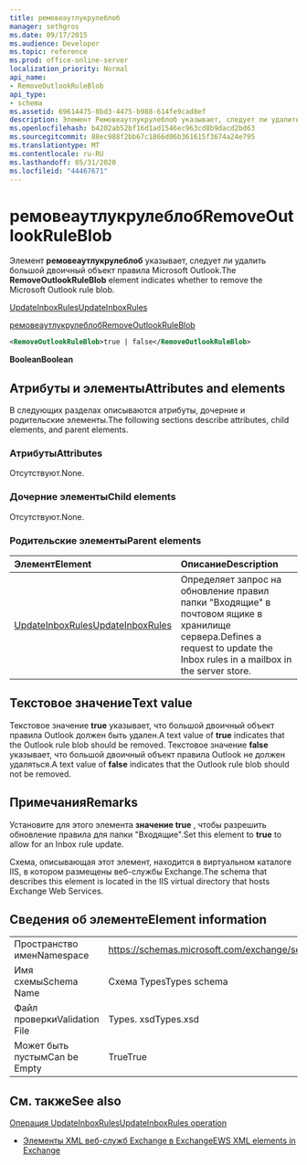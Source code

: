 ```yaml
---
title: ремовеаутлукрулеблоб
manager: sethgros
ms.date: 09/17/2015
ms.audience: Developer
ms.topic: reference
ms.prod: office-online-server
localization_priority: Normal
api_name:
- RemoveOutlookRuleBlob
api_type:
- schema
ms.assetid: 69614475-8bd3-4475-b988-614fe9cad8ef
description: Элемент Ремовеаутлукрулеблоб указывает, следует ли удалить большой двоичный объект правила Microsoft Outlook.
ms.openlocfilehash: b4202ab52bf16d1ad1546ec963cd8b9dacd2bd63
ms.sourcegitcommit: 88ec988f2bb67c1866d06b361615f3674a24e795
ms.translationtype: MT
ms.contentlocale: ru-RU
ms.lasthandoff: 05/31/2020
ms.locfileid: "44467671"
---
```

# <a name="removeoutlookruleblob"></a><span data-ttu-id="5f639-103">ремовеаутлукрулеблоб</span><span class="sxs-lookup"><span data-stu-id="5f639-103">RemoveOutlookRuleBlob</span></span>

<span data-ttu-id="5f639-104">Элемент **ремовеаутлукрулеблоб** указывает, следует ли удалить большой двоичный объект правила Microsoft Outlook.</span><span class="sxs-lookup"><span data-stu-id="5f639-104">The **RemoveOutlookRuleBlob** element indicates whether to remove the Microsoft Outlook rule blob.</span></span> 
  
[<span data-ttu-id="5f639-105">UpdateInboxRules</span><span class="sxs-lookup"><span data-stu-id="5f639-105">UpdateInboxRules</span></span>](updateinboxrules.md)
  
[<span data-ttu-id="5f639-106">ремовеаутлукрулеблоб</span><span class="sxs-lookup"><span data-stu-id="5f639-106">RemoveOutlookRuleBlob</span></span>](removeoutlookruleblob.md)
  
```XML
<RemoveOutlookRuleBlob>true | false</RemoveOutlookRuleBlob>
```

 <span data-ttu-id="5f639-107">**Boolean**</span><span class="sxs-lookup"><span data-stu-id="5f639-107">**Boolean**</span></span>
## <a name="attributes-and-elements"></a><span data-ttu-id="5f639-108">Атрибуты и элементы</span><span class="sxs-lookup"><span data-stu-id="5f639-108">Attributes and elements</span></span>

<span data-ttu-id="5f639-109">В следующих разделах описываются атрибуты, дочерние и родительские элементы.</span><span class="sxs-lookup"><span data-stu-id="5f639-109">The following sections describe attributes, child elements, and parent elements.</span></span>
  
### <a name="attributes"></a><span data-ttu-id="5f639-110">Атрибуты</span><span class="sxs-lookup"><span data-stu-id="5f639-110">Attributes</span></span>

<span data-ttu-id="5f639-111">Отсутствуют.</span><span class="sxs-lookup"><span data-stu-id="5f639-111">None.</span></span>
  
### <a name="child-elements"></a><span data-ttu-id="5f639-112">Дочерние элементы</span><span class="sxs-lookup"><span data-stu-id="5f639-112">Child elements</span></span>

<span data-ttu-id="5f639-113">Отсутствуют.</span><span class="sxs-lookup"><span data-stu-id="5f639-113">None.</span></span>
  
### <a name="parent-elements"></a><span data-ttu-id="5f639-114">Родительские элементы</span><span class="sxs-lookup"><span data-stu-id="5f639-114">Parent elements</span></span>

|<span data-ttu-id="5f639-115">**Элемент**</span><span class="sxs-lookup"><span data-stu-id="5f639-115">**Element**</span></span>|<span data-ttu-id="5f639-116">**Описание**</span><span class="sxs-lookup"><span data-stu-id="5f639-116">**Description**</span></span>|
|:-----|:-----|
|[<span data-ttu-id="5f639-117">UpdateInboxRules</span><span class="sxs-lookup"><span data-stu-id="5f639-117">UpdateInboxRules</span></span>](updateinboxrules.md) <br/> |<span data-ttu-id="5f639-118">Определяет запрос на обновление правил папки "Входящие" в почтовом ящике в хранилище сервера.</span><span class="sxs-lookup"><span data-stu-id="5f639-118">Defines a request to update the Inbox rules in a mailbox in the server store.</span></span>  <br/> |
   
## <a name="text-value"></a><span data-ttu-id="5f639-119">Текстовое значение</span><span class="sxs-lookup"><span data-stu-id="5f639-119">Text value</span></span>

<span data-ttu-id="5f639-120">Текстовое значение **true** указывает, что большой двоичный объект правила Outlook должен быть удален.</span><span class="sxs-lookup"><span data-stu-id="5f639-120">A text value of **true** indicates that the Outlook rule blob should be removed.</span></span> <span data-ttu-id="5f639-121">Текстовое значение **false** указывает, что большой двоичный объект правила Outlook не должен удаляться.</span><span class="sxs-lookup"><span data-stu-id="5f639-121">A text value of **false** indicates that the Outlook rule blob should not be removed.</span></span> 
  
## <a name="remarks"></a><span data-ttu-id="5f639-122">Примечания</span><span class="sxs-lookup"><span data-stu-id="5f639-122">Remarks</span></span>

<span data-ttu-id="5f639-123">Установите для этого элемента **значение true** , чтобы разрешить обновление правила для папки "Входящие".</span><span class="sxs-lookup"><span data-stu-id="5f639-123">Set this element to **true** to allow for an Inbox rule update.</span></span> 
  
<span data-ttu-id="5f639-124">Схема, описывающая этот элемент, находится в виртуальном каталоге IIS, в котором размещены веб-службы Exchange.</span><span class="sxs-lookup"><span data-stu-id="5f639-124">The schema that describes this element is located in the IIS virtual directory that hosts Exchange Web Services.</span></span>
  
## <a name="element-information"></a><span data-ttu-id="5f639-125">Сведения об элементе</span><span class="sxs-lookup"><span data-stu-id="5f639-125">Element information</span></span>

|||
|:-----|:-----|
|<span data-ttu-id="5f639-126">Пространство имен</span><span class="sxs-lookup"><span data-stu-id="5f639-126">Namespace</span></span>  <br/> |https://schemas.microsoft.com/exchange/services/2006/types  <br/> |
|<span data-ttu-id="5f639-127">Имя схемы</span><span class="sxs-lookup"><span data-stu-id="5f639-127">Schema Name</span></span>  <br/> |<span data-ttu-id="5f639-128">Схема Types</span><span class="sxs-lookup"><span data-stu-id="5f639-128">Types schema</span></span>  <br/> |
|<span data-ttu-id="5f639-129">Файл проверки</span><span class="sxs-lookup"><span data-stu-id="5f639-129">Validation File</span></span>  <br/> |<span data-ttu-id="5f639-130">Types. xsd</span><span class="sxs-lookup"><span data-stu-id="5f639-130">Types.xsd</span></span>  <br/> |
|<span data-ttu-id="5f639-131">Может быть пустым</span><span class="sxs-lookup"><span data-stu-id="5f639-131">Can be Empty</span></span>  <br/> |<span data-ttu-id="5f639-132">True</span><span class="sxs-lookup"><span data-stu-id="5f639-132">True</span></span>  <br/> |
   
## <a name="see-also"></a><span data-ttu-id="5f639-133">См. также</span><span class="sxs-lookup"><span data-stu-id="5f639-133">See also</span></span>



[<span data-ttu-id="5f639-134">Операция UpdateInboxRules</span><span class="sxs-lookup"><span data-stu-id="5f639-134">UpdateInboxRules operation</span></span>](updateinboxrules-operation.md)


- [<span data-ttu-id="5f639-135">Элементы XML веб-служб Exchange в Exchange</span><span class="sxs-lookup"><span data-stu-id="5f639-135">EWS XML elements in Exchange</span></span>](ews-xml-elements-in-exchange.md)


